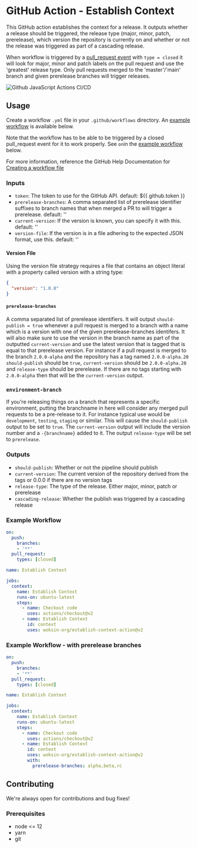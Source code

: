 # GitHub Action - Establish Context
This GitHub action establishes the context for a release. It outputs whether a release should
be triggered, the release type (major, minor, patch, prerelease), which version the repository
is currently on and whether or not the release was triggered as part of a cascading release.

When workflow is triggered by a [pull_request event](https://docs.github.com/en/actions/reference/events-that-trigger-workflows#pull-request-event-pull_request)
with `type = closed` it will look for major, minor and patch labels on the pull request and
use the 'greatest' release type. Only pull requests merged to the 'master'/'main' branch and given
prerelease branches will trigger releases.

![Github JavaScript Actions CI/CD](https://github.com/woksin-org/establish-context-action/workflows/CI/CD/badge.svg)

## Usage

Create a workflow `.yml` file in your `.github/workflows` directory. An [example workflow](#example-workflow) is available below.

Note that the workflow has to be able to be triggered by a closed pull_request event for it
to work properly. See `on`in the [example workflow](#example-workflow) below.

For more information, reference the GitHub Help Documentation for [Creating a workflow file](https://help.github.com/en/articles/configuring-a-workflow#creating-a-workflow-file)

### Inputs

- `token`: The token to use for the GitHub API. default: ${{ github.token }}
- `prerelease-branches`: A comma separated list of prerelease identifier suffixes to branch names that when merged a PR to will trigger a prerelease. default: ''
- `current-version`: If the version is known, you can specify it with this. default: ''
- `version-file`: If the version is in a file adhering to the expected JSON format, use this. default: ''

#### Version File

Using the version file strategy requires a file that contains an object literal with a property called version with a string type:

```json
{
  "version": "1.0.0"
}
```

#### `prerelease-branches`

A comma separated list of prerelease identifiers. It will output `should-publish = true`
whenever a pull request is merged to a branch with a name which is a version with one of
the given prerelease-branches identifers. It will also make sure to use the version in
the branch name as part of the outputted `current-version` and use the latest version
that is tagged that is equal to that prerelease version. For instance if a pull request
is merged to the branch `2.0.0-alpha` and the repository has a tag named `2.0.0-alpha.20`
`should-publish` should be `true`, `current-version` should be `2.0.0-alpha.20` and
`release-type` should be prerelease. If there are no tags starting with `2.0.0-alpha`
then that will be the `current-version` output.

### `environment-branch`

If you're releasing things on a branch that represents a specific environment, putting the
branchname in here will consider any merged pull requests to be a pre-release to it.
For instance typical use would be `development`, `testing`, `staging` or similar.
This will cause the `should-publish` output to be set to `true`. The `current-version` output
will include the version number and a `-{branchname}` added to it.
The output `release-type` will be set to `prerelease`.

### Outputs

- `should-publish`: Whether or not the pipeline should publish
- `current-version`: The current version of the repository derived from the tags or 0.0.0 if there are no version tags
- `release-type`: The type of the release. Either major, minor, patch or prerelease
- `cascading-release`: Whether the publish was triggered by a cascading release

### Example Workflow

```yaml
on:
  push:
    branches:
    - '**'
  pull_request:
    types: [closed]

name: Establish Context

jobs:
  context:
    name: Establish Context
    runs-on: ubuntu-latest
    steps:
      - name: Checkout code
        uses: actions/checkout@v2
      - name: Establish Context
        id: context
        uses: woksin-org/establish-context-action@v2
```

### Example Workflow - with prerelease branches

```yaml
on:
  push:
    branches:
    - '**'
  pull_request:
    types: [closed]

name: Establish Context

jobs:
  context:
    name: Establish Context
    runs-on: ubuntu-latest
    steps:
      - name: Checkout code
        uses: actions/checkout@v2
      - name: Establish Context
        id: context
        uses: woksin-org/establish-context-action@v2
        with:
          prerelease-branches: alpha,beta,rc
```

## Contributing

We're always open for contributions and bug fixes!

### Prerequisites

- node <= 12
- yarn
- git
